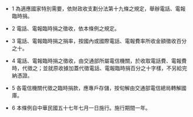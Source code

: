 * 1 為適應國家特別需要，依財政收支劃分法第十九條之規定，舉辦電話、電報臨時捐。

* 2 電話、電報臨時捐之徵收，依本條例之規定。

* 3 電話、電報臨時捐之捐率，按國內或國際電話、電報費率所收金額徵收百分之十。

* 4 電話、電報臨時捐之徵收，由交通部所屬電信機關，於收取電話費、電報費時，代徵之；並就原收據加蓋代徵電話、電報臨時捐百分之十字樣，不另給完納憑證。

* 5 各電信機關代徵之臨時捐款，應專戶存儲，按旬解由交通部電信總局轉解國庫。

* 6 本條例自中華民國五十七年七月一日施行。施行期間一年。

